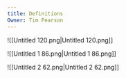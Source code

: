 ```yaml
---
title: Definitions
Owner: Tim Pearson
---
```

![[Untitled 120.png|Untitled 120.png]]

![[Untitled 1 86.png|Untitled 1 86.png]]

![[Untitled 2 62.png|Untitled 2 62.png]]

